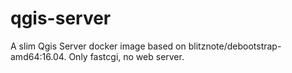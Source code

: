 # qgis-server
A slim Qgis Server docker image based on blitznote/debootstrap-amd64:16.04. Only fastcgi, no web server.
